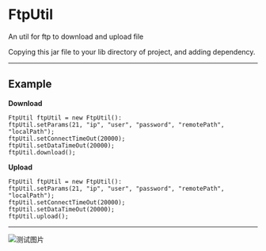 # FtpUtil
An util for ftp to download and upload file

Copying this jar file to your lib directory of project, and adding dependency.

----

## Example

**Download**

	FtpUtil ftpUtil = new FtpUtil():
	ftpUtil.setParams(21, "ip", "user", "password", "remotePath", "localPath");
	ftpUtil.setConnectTimeOut(20000);
	ftpUtil.setDataTimeOut(20000);
	ftpUtil.download();

**Upload**

	FtpUtil ftpUtil = new FtpUtil():
	ftpUtil.setParams(21, "ip", "user", "password", "remotePath", "localPath");
	ftpUtil.setConnectTimeOut(20000);
	ftpUtil.setDataTimeOut(20000);
	ftpUtil.upload();
	
---

![测试图片](https://github.com/frogfans/FtpUtil/blob/master/test.png)
	